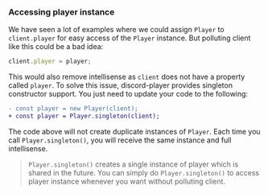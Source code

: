 ### Accessing player instance

We have seen a lot of examples where we could assign `Player` to `client.player` for easy access of the `Player` instance. But polluting client like this could be a bad idea:

```js
client.player = player;
```

This would also remove intellisense as `client` does not have a property called `player`. To solve this issue, discord-player provides singleton constructor support. You just need to update your code to the following:

```diff
- const player = new Player(client);
+ const player = Player.singleton(client);
```

The code above will not create duplicate instances of `Player`. Each time you call `Player.singleton()`, you will receive the same instance and full intellisense.

> `Player.singleton()` creates a single instance of player which is shared in the future. You can simply do `Player.singleton()` to access player instance whenever you want without polluting client.